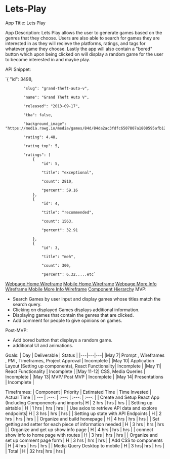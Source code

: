 # Lets-Play

App Title: Lets Play

App Description: Lets Play allows the user to generate games based on the genres that they choose. Users are also able to search for games they are interested in as they will recieve the platforms, ratings, and tags for whatever game they choose. Lastly the app will also contain a "bored" button which upon being clicked on will display a random game for the user to become interested in and maybe play.

API Snippet:

`{
            "id": 3498,

            "slug": "grand-theft-auto-v",

            "name": "Grand Theft Auto V",

            "released": "2013-09-17",

            "tba": false,

            "background_image": "https://media.rawg.io/media/games/84d/84da2ac3fdfc6507807a1808595afb12.jpg",

            "rating": 4.48,

            "rating_top": 5,

            "ratings": [
                {
                    "id": 5,

                    "title": "exceptional",

                    "count": 2810,

                    "percent": 59.16
                },
                {
                    "id": 4,

                    "title": "recommended",

                    "count": 1563,

                    "percent": 32.91

                },
                {
                    "id": 3,

                    "title": "meh",

                    "count": 300,

                    "percent": 6.32.....etc`


[Webpage Home Wireframe](https://wireframe.cc/t2SnRn)
[Mobile Home Wireframe](https://wireframe.cc/usQlOa)
[Webpage More Info Wireframe ](https://wireframe.cc/zLUFzw)
[Mobile More Info Wireframe](https://wireframe.cc/BUte1w)
[Component Hierarchy](<img src="https://embed.creately.com/zgxACk1aQ23?token=KrxoM5SFlQIEdEYq&type=svg">)
MVP: 

- Search Games by user input and display games whose titles match the search query.
- Clicking on displayed Games displays additional information.
- Displaying games that contain the genres that are clicked.
- Add comment for people to give opinions on games.

Post-MVP: 

- Add bored button that displays a random game.
- additional UI and animations.

Goals: 
| Day | Deliverable | Status |
|---|---|---|
|May 7| Prompt , Wireframes , PM , Timeframes, Project Approval | Incomplete |
|May 10| Application Layout (Setting up components), React Functionality| Incomplete |
|May 11| React Functionality | Incomplete |
|May 11-12| CSS, Media Queries | Incomplete |
|May 13| MVP/ Post MVP | Incomplete |
|May 14| Presentations | Incomplete |

Timeframes:
| Component | Priority | Estimated Time | Time Invested | Actual Time |
| --- | :---: | :---: | :---: | :---: |
| Create and Setup React App (Including Componenets and imports| H | 2 hrs | hrs | hrs |
| Setting up airtable | H | 1 hrs | hrs | hrs |
| Use axios to retrieve API data and explore endpoints| H | 3 hrs | hrs | hrs |
| Setting up state with API Endpoints | H | 2 hrs | hrs | hrs |
| Organize and build homepage | H | 4 hrs | hrs | hrs |
| Set getting and setter for each piece of information needed | H | 3 hrs | hrs | hrs |
| Organize and get up show info page | H | 4 hrs | hrs | hrs |
| connect show info to home page with routes | H | 3 hrs | hrs | hrs |
| Organize and set up comment page form | H | 3 hrs | hrs | hrs |
| Add CSS to components | H | 4 hrs | hrs | hrs |
| Media Query Desktop to mobile | H | 3 hrs| hrs | hrs |
| Total | H | 32 hrs| hrs | hrs |

